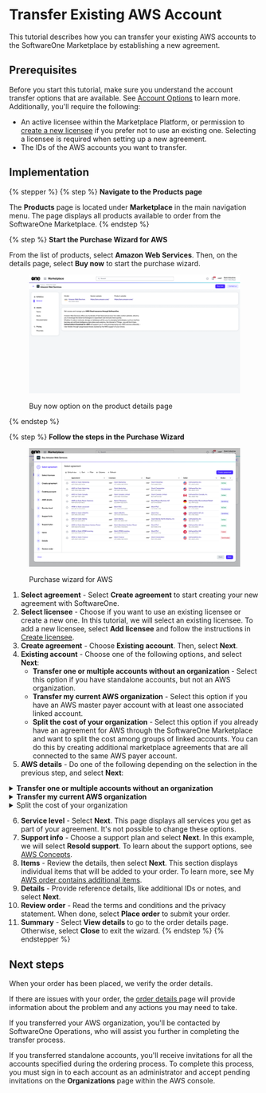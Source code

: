 # Transfer Existing AWS Account

This tutorial describes how you can transfer your existing AWS accounts to the SoftwareOne Marketplace by establishing a new agreement.&#x20;

## Prerequisites <a href="#prerequisites" id="prerequisites"></a>

Before you start this tutorial, make sure you understand the account transfer options that are available. See [Account Options](../account-options.md) to learn more. Additionally, you'll require the following:

* An active licensee within the Marketplace Platform, or permission to [create a new licensee](https://docs.platform.softwareone.com/modules-and-features/settings/licensees/create-licensees) if you prefer not to use an existing one. Selecting a licensee is required when setting up a new agreement.
* The IDs of the AWS accounts you want to transfer.

## Implementation <a href="#implementation" id="implementation"></a>

{% stepper %}
{% step %}
**Navigate to the Products page**

The **Products** page is located under **Marketplace** in the main navigation menu. The page displays all products available to order from the SoftwareOne Marketplace.
{% endstep %}

{% step %}
**Start the Purchase Wizard for AWS**

From the list of products, select **Amazon Web Services**. Then, on the details page, select **Buy now** to start the purchase wizard.

<figure><img src="../../../.gitbook/assets/aws_productdetails.png" alt=""><figcaption><p>Buy now option on the product details page</p></figcaption></figure>
{% endstep %}

{% step %}
**Follow the steps in the Purchase Wizard**

<figure><img src="../../../.gitbook/assets/aws_purchase_wizard.png" alt=""><figcaption><p>Purchase wizard for AWS</p></figcaption></figure>

1. **Select agreement** - Select **Create agreement** to start creating your new agreement with SoftwareOne.
2. **Select licensee** - Choose if you want to use an existing licensee or create a new one. In this tutorial, we will select an existing licensee. To add a new licensee, select **Add licensee** and follow the instructions in [Create licensee](../../../modules-and-features/settings/licensees/create-licensees.md).
3. **Create agreement** - Choose **Existing account**. Then, select **Next**.
4. **Existing account** - Choose one of the following options, and select **Next**:
   * **Transfer one or multiple accounts without an organization** - Select this option if you have standalone accounts, but not an AWS organization.
   * **Transfer my current AWS organization** - Select this option if you have an AWS master payer account with at least one associated linked account.
   * **Split the cost of your organization** - Select this option if you already have an agreement for AWS through the SoftwareOne Marketplace and want to split the cost among groups of linked accounts. You can do this by creating additional marketplace agreements that are all connected to the same AWS payer account.
5. **AWS details** - Do one of the following depending on the selection in the previous step, and select **Next**:

<details>

<summary><strong>Transfer one or multiple accounts without an organization</strong></summary>

If you selected **Transfer one or multiple accounts without an organization** in the previous ste&#x70;**:**

1. Provide your AWS Account ID. Make sure to include all account IDs so we can send the invitation link. After you have accepted the invitation link, we'll create an organization and subscriptions on the Marketplace Platform.
2. Review the **Notification contact** details. This contact will receive notification emails. By default, this section is prefilled with the information of your selected licensee.

</details>

<details>

<summary><strong>Transfer my current AWS organization</strong></summary>

If you selected **Transfer my current AWS organization** in the previous step, SoftwareOne Operations will contact you to transfer the payer account of your AWS organization.

</details>

<details>

<summary>Split the cost of your organization</summary>

If you selected **Split existing SoftwareOne marketplace agreements** in the previous step, do the following to split the costs between licensees:

1. **AWS master payer ID** - Enter the payer ID. To locate your AWS Master Payer ID, check your existing agreement. Navigate to the **Details** tab on the agreement details page and look under **Additional IDs** to find the **Vendor**. This number is for your master payer account that you want to split.
2. **Account name** - Enter a name for the member account you are about to create.
3. **E-mail** - Enter the email that will be used to create your first member account in AWS. Note that this email address must be unique and should not have been used in any other AWS account.

</details>

6. **Service level** - Select **Next**. This page displays all services you get as part of your agreement. It's not possible to change these options.
7. **Support info** - Choose a support plan and select **Next**. In this example, we will select **Resold support**. To learn about the support options, see [AWS Concepts](../aws-concepts.md).
8. **Items** - Review the details, then select **Next**. This section displays individual items that will be added to your order. To learn more, see My [AWS order contains additional items](../faqs/my-aws-order-contains-additional-items.md).
9. **Details** - Provide reference details, like additional IDs or notes, and select **Next**.
10. **Review order** - Read the terms and conditions and the privacy statement. When done, select **Place order** to submit your order.
11. **Summary** - Select **View details** to go to the order details page. Otherwise, select **Close** to exit the wizard.
{% endstep %}
{% endstepper %}

## Next steps <a href="#next-steps" id="next-steps"></a>

When your order has been placed, we verify the order details.&#x20;

If there are issues with your order, the [order details ](https://docs.platform.softwareone.com/modules-and-features/marketplace/orders#subscription-details)page will provide information about the problem and any actions you may need to take.&#x20;

If you transferred your AWS organization, you'll be contacted by SoftwareOne Operations, who will assist you further in completing the transfer process.

If you transferred standalone accounts, you'll receive invitations for all the accounts specified during the ordering process. To complete this process, you must sign in to each account as an administrator and accept pending invitations on the **Organizations** page within the AWS console.
